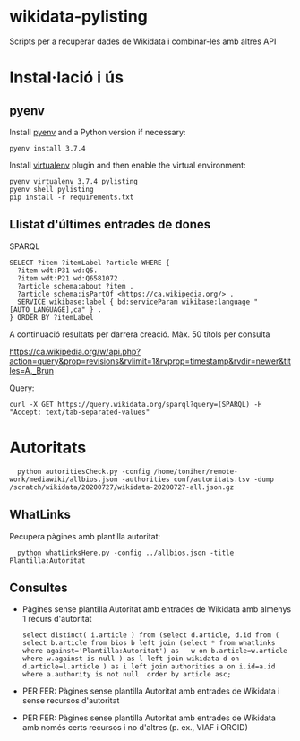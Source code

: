 # wikidata-pylisting
Scripts per a recuperar dades de Wikidata i combinar-les amb altres API

# Instal·lació i ús

## pyenv

Install [pyenv](https://github.com/pyenv/pyenv) and a Python version if necessary:

    pyenv install 3.7.4

Install [virtualenv](https://github.com/pyenv/pyenv-virtualenv) plugin and then enable the virtual environment:

    pyenv virtualenv 3.7.4 pylisting
    pyenv shell pylisting
    pip install -r requirements.txt

## Llistat d'últimes entrades de dones

SPARQL

    SELECT ?item ?itemLabel ?article WHERE {
      ?item wdt:P31 wd:Q5.
      ?item wdt:P21 wd:Q6581072 .
      ?article schema:about ?item .
      ?article schema:isPartOf <https://ca.wikipedia.org/> .
      SERVICE wikibase:label { bd:serviceParam wikibase:language "[AUTO_LANGUAGE],ca" } .
    } ORDER BY ?itemLabel

A continuació resultats per darrera creació. Màx. 50 títols per consulta

https://ca.wikipedia.org/w/api.php?action=query&prop=revisions&rvlimit=1&rvprop=timestamp&rvdir=newer&titles=A._Brun

Query:

    curl -X GET https://query.wikidata.org/sparql?query=(SPARQL) -H "Accept: text/tab-separated-values"

# Autoritats

      python autoritiesCheck.py -config /home/toniher/remote-work/mediawiki/allbios.json -authorities conf/autoritats.tsv -dump /scratch/wikidata/20200727/wikidata-20200727-all.json.gz

## WhatLinks

Recupera pàgines amb plantilla autoritat:

      python whatLinksHere.py -config ../allbios.json -title  Plantilla:Autoritat


## Consultes

* Pàgines sense plantilla Autoritat amb entrades de Wikidata amb almenys 1 recurs d'autoritat

      select distinct( i.article ) from (select d.article, d.id from ( select b.article from bios b left join (select * from whatlinks where against='Plantilla:Autoritat') as   w on b.article=w.article where w.against is null ) as l left join wikidata d on d.article=l.article ) as i left join authorities a on i.id=a.id where a.authority is not null  order by article asc;
      
* PER FER: Pàgines sense plantilla Autoritat amb entrades de Wikidata i sense recursos d'autoritat
* PER FER: Pàgines sense plantilla Autoritat amb entrades de Wikidata amb només certs recursos i no d'altres (p. ex., VIAF i ORCID)

